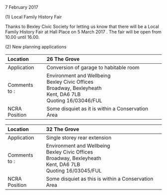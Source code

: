 7 February 2017

(1) Local Family History Fair

Thanks to Bexley Civic Society for letting us know that there will be a Local Family History Fair at Hall Place on 5 March 2017 . The fair will be open from 10.00 until 16.00.

(2) New planning applications

| Location          | 26 The Grove                                                                                                            |
| :---------------- | :---------------------------------------------------------------------------------------------------------------------- |
| Application       | Conversion of garage to habitable room                                                                                  |
| Comments <br>to : | Environment and Wellbeing <br>Bexley Civic Offices <br>Broadway, Bexleyheath <br>Kent, DA6 7LB <br>Quoting 16/03046/FUL |
| NCRA Position     | Some disquiet as it is within a Conservation Area                                                                       |

| Location          | 32 The Grove                                                                                                            |
| :---------------- | :---------------------------------------------------------------------------------------------------------------------- |
| Application       | Single storey rear extension                                                                                            |
| Comments <br>to : | Environment and Wellbeing <br>Bexley Civic Offices <br>Broadway, Bexleyheath <br>Kent, DA6 7LB <br>Quoting 16/03045/FUL |
| NCRA Position     | Some disquiet as this is within a Conservation Area                                                                     |
